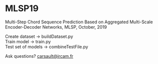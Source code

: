 # MLSP19
Multi-Step Chord Sequence Prediction Based on Aggregated Multi-Scale Encoder-Decoder Networks, MLSP, October, 2019

Create dataset -> buildDataset.py  
Train model -> train.py  
Test set of models -> combineTestFile.py  

Ask questions? carsault@ircam.fr

